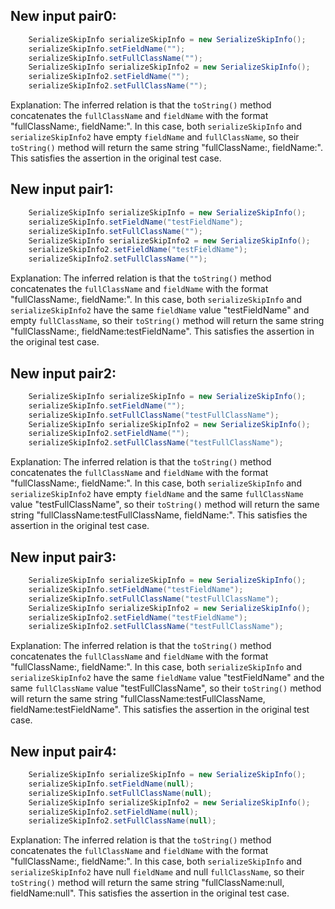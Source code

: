 ## New input pair0:
```java
    SerializeSkipInfo serializeSkipInfo = new SerializeSkipInfo();
    serializeSkipInfo.setFieldName("");
    serializeSkipInfo.setFullClassName("");
    SerializeSkipInfo serializeSkipInfo2 = new SerializeSkipInfo();
    serializeSkipInfo2.setFieldName("");
    serializeSkipInfo2.setFullClassName("");
```
Explanation: 
The inferred relation is that the `toString()` method concatenates the `fullClassName` and `fieldName` with the format "fullClassName:<value>, fieldName:<value>". In this case, both `serializeSkipInfo` and `serializeSkipInfo2` have empty `fieldName` and `fullClassName`, so their `toString()` method will return the same string "fullClassName:, fieldName:". This satisfies the assertion in the original test case.

## New input pair1:
```java
    SerializeSkipInfo serializeSkipInfo = new SerializeSkipInfo();
    serializeSkipInfo.setFieldName("testFieldName");
    serializeSkipInfo.setFullClassName("");
    SerializeSkipInfo serializeSkipInfo2 = new SerializeSkipInfo();
    serializeSkipInfo2.setFieldName("testFieldName");
    serializeSkipInfo2.setFullClassName("");
```
Explanation: 
The inferred relation is that the `toString()` method concatenates the `fullClassName` and `fieldName` with the format "fullClassName:<value>, fieldName:<value>". In this case, both `serializeSkipInfo` and `serializeSkipInfo2` have the same `fieldName` value "testFieldName" and empty `fullClassName`, so their `toString()` method will return the same string "fullClassName:, fieldName:testFieldName". This satisfies the assertion in the original test case.

## New input pair2:
```java
    SerializeSkipInfo serializeSkipInfo = new SerializeSkipInfo();
    serializeSkipInfo.setFieldName("");
    serializeSkipInfo.setFullClassName("testFullClassName");
    SerializeSkipInfo serializeSkipInfo2 = new SerializeSkipInfo();
    serializeSkipInfo2.setFieldName("");
    serializeSkipInfo2.setFullClassName("testFullClassName");
```
Explanation: 
The inferred relation is that the `toString()` method concatenates the `fullClassName` and `fieldName` with the format "fullClassName:<value>, fieldName:<value>". In this case, both `serializeSkipInfo` and `serializeSkipInfo2` have empty `fieldName` and the same `fullClassName` value "testFullClassName", so their `toString()` method will return the same string "fullClassName:testFullClassName, fieldName:". This satisfies the assertion in the original test case.

## New input pair3:
```java
    SerializeSkipInfo serializeSkipInfo = new SerializeSkipInfo();
    serializeSkipInfo.setFieldName("testFieldName");
    serializeSkipInfo.setFullClassName("testFullClassName");
    SerializeSkipInfo serializeSkipInfo2 = new SerializeSkipInfo();
    serializeSkipInfo2.setFieldName("testFieldName");
    serializeSkipInfo2.setFullClassName("testFullClassName");
```
Explanation: 
The inferred relation is that the `toString()` method concatenates the `fullClassName` and `fieldName` with the format "fullClassName:<value>, fieldName:<value>". In this case, both `serializeSkipInfo` and `serializeSkipInfo2` have the same `fieldName` value "testFieldName" and the same `fullClassName` value "testFullClassName", so their `toString()` method will return the same string "fullClassName:testFullClassName, fieldName:testFieldName". This satisfies the assertion in the original test case.

## New input pair4:
```java
    SerializeSkipInfo serializeSkipInfo = new SerializeSkipInfo();
    serializeSkipInfo.setFieldName(null);
    serializeSkipInfo.setFullClassName(null);
    SerializeSkipInfo serializeSkipInfo2 = new SerializeSkipInfo();
    serializeSkipInfo2.setFieldName(null);
    serializeSkipInfo2.setFullClassName(null);
```
Explanation: 
The inferred relation is that the `toString()` method concatenates the `fullClassName` and `fieldName` with the format "fullClassName:<value>, fieldName:<value>". In this case, both `serializeSkipInfo` and `serializeSkipInfo2` have null `fieldName` and null `fullClassName`, so their `toString()` method will return the same string "fullClassName:null, fieldName:null". This satisfies the assertion in the original test case.